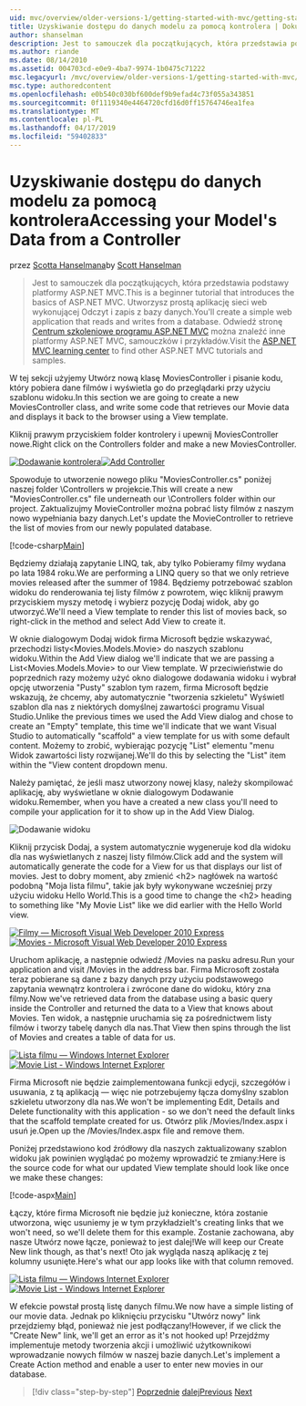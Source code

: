 ```yaml
---
uid: mvc/overview/older-versions-1/getting-started-with-mvc/getting-started-with-mvc-part5
title: Uzyskiwanie dostępu do danych modelu za pomocą kontrolera | Dokumentacja firmy Microsoft
author: shanselman
description: Jest to samouczek dla początkujących, która przedstawia podstawy platformy ASP.NET MVC. Utwórz prostą aplikację sieci web wykonującej Odczyt i zapis z bazy danych.
ms.author: riande
ms.date: 08/14/2010
ms.assetid: 004703cd-e0e9-4ba7-9974-1b0475c71222
msc.legacyurl: /mvc/overview/older-versions-1/getting-started-with-mvc/getting-started-with-mvc-part5
msc.type: authoredcontent
ms.openlocfilehash: e0b540c030bf600def9b9efad4c73f055a343851
ms.sourcegitcommit: 0f1119340e4464720cfd16d0ff15764746ea1fea
ms.translationtype: MT
ms.contentlocale: pl-PL
ms.lasthandoff: 04/17/2019
ms.locfileid: "59402833"
---
```

# <a name="accessing-your-models-data-from-a-controller"></a><span data-ttu-id="83353-104">Uzyskiwanie dostępu do danych modelu za pomocą kontrolera</span><span class="sxs-lookup"><span data-stu-id="83353-104">Accessing your Model's Data from a Controller</span></span>

<span data-ttu-id="83353-105">przez [Scotta Hanselmana](https://github.com/shanselman)</span><span class="sxs-lookup"><span data-stu-id="83353-105">by [Scott Hanselman](https://github.com/shanselman)</span></span>

> <span data-ttu-id="83353-106">Jest to samouczek dla początkujących, która przedstawia podstawy platformy ASP.NET MVC.</span><span class="sxs-lookup"><span data-stu-id="83353-106">This is a beginner tutorial that introduces the basics of ASP.NET MVC.</span></span> <span data-ttu-id="83353-107">Utworzysz prostą aplikację sieci web wykonującej Odczyt i zapis z bazy danych.</span><span class="sxs-lookup"><span data-stu-id="83353-107">You'll create a simple web application that reads and writes from a database.</span></span> <span data-ttu-id="83353-108">Odwiedź stronę [Centrum szkoleniowe programu ASP.NET MVC](../../../index.md) można znaleźć inne platformy ASP.NET MVC, samouczków i przykładów.</span><span class="sxs-lookup"><span data-stu-id="83353-108">Visit the [ASP.NET MVC learning center](../../../index.md) to find other ASP.NET MVC tutorials and samples.</span></span>


<span data-ttu-id="83353-109">W tej sekcji użyjemy Utwórz nową klasę MoviesController i pisanie kodu, który pobiera dane filmów i wyświetla go do przeglądarki przy użyciu szablonu widoku.</span><span class="sxs-lookup"><span data-stu-id="83353-109">In this section we are going to create a new MoviesController class, and write some code that retrieves our Movie data and displays it back to the browser using a View template.</span></span>

<span data-ttu-id="83353-110">Kliknij prawym przyciskiem folder kontrolery i upewnij MoviesController nowe.</span><span class="sxs-lookup"><span data-stu-id="83353-110">Right click on the Controllers folder and make a new MoviesController.</span></span>

<span data-ttu-id="83353-111">[![Dodawanie kontrolera](getting-started-with-mvc-part5/_static/image2.png)](getting-started-with-mvc-part5/_static/image1.png)</span><span class="sxs-lookup"><span data-stu-id="83353-111">[![Add Controller](getting-started-with-mvc-part5/_static/image2.png)](getting-started-with-mvc-part5/_static/image1.png)</span></span>

<span data-ttu-id="83353-112">Spowoduje to utworzenie nowego pliku "MoviesController.cs" poniżej naszej folder \Controllers w projekcie.</span><span class="sxs-lookup"><span data-stu-id="83353-112">This will create a new "MoviesController.cs" file underneath our \Controllers folder within our project.</span></span> <span data-ttu-id="83353-113">Zaktualizujmy MovieController można pobrać listy filmów z naszym nowo wypełniania bazy danych.</span><span class="sxs-lookup"><span data-stu-id="83353-113">Let's update the MovieController to retrieve the list of movies from our newly populated database.</span></span>

[!code-csharp[Main](getting-started-with-mvc-part5/samples/sample1.cs)]

<span data-ttu-id="83353-114">Będziemy działają zapytanie LINQ, tak, aby tylko Pobieramy filmy wydana po lata 1984 roku.</span><span class="sxs-lookup"><span data-stu-id="83353-114">We are performing a LINQ query so that we only retrieve movies released after the summer of 1984.</span></span> <span data-ttu-id="83353-115">Będziemy potrzebować szablon widoku do renderowania tej listy filmów z powrotem, więc kliknij prawym przyciskiem myszy metodę i wybierz pozycję Dodaj widok, aby go utworzyć.</span><span class="sxs-lookup"><span data-stu-id="83353-115">We'll need a View template to render this list of movies back, so right-click in the method and select Add View to create it.</span></span>

<span data-ttu-id="83353-116">W oknie dialogowym Dodaj widok firma Microsoft będzie wskazywać, przechodzi listy&lt;Movies.Models.Movie&gt; do naszych szablonu widoku.</span><span class="sxs-lookup"><span data-stu-id="83353-116">Within the Add View dialog we'll indicate that we are passing a List&lt;Movies.Models.Movie&gt; to our View template.</span></span> <span data-ttu-id="83353-117">W przeciwieństwie do poprzednich razy możemy użyć okno dialogowe dodawania widoku i wybrał opcję utworzenia "Pusty" szablon tym razem, firma Microsoft będzie wskazują, że chcemy, aby automatycznie "tworzenia szkieletu" Wyświetl szablon dla nas z niektórych domyślnej zawartości programu Visual Studio.</span><span class="sxs-lookup"><span data-stu-id="83353-117">Unlike the previous times we used the Add View dialog and chose to create an "Empty" template, this time we'll indicate that we want Visual Studio to automatically "scaffold" a view template for us with some default content.</span></span> <span data-ttu-id="83353-118">Możemy to zrobić, wybierając pozycję "List" elementu "menu Widok zawartości listy rozwijanej.</span><span class="sxs-lookup"><span data-stu-id="83353-118">We'll do this by selecting the "List" item within the "View content dropdown menu.</span></span>

<span data-ttu-id="83353-119">Należy pamiętać, że jeśli masz utworzony nowej klasy, należy skompilować aplikację, aby wyświetlane w oknie dialogowym Dodawanie widoku.</span><span class="sxs-lookup"><span data-stu-id="83353-119">Remember, when you have a created a new class you'll need to compile your application for it to show up in the Add View Dialog.</span></span>

![Dodawanie widoku](getting-started-with-mvc-part5/_static/image3.png)

<span data-ttu-id="83353-121">Kliknij przycisk Dodaj, a system automatycznie wygeneruje kod dla widoku dla nas wyświetlanych z naszej listy filmów.</span><span class="sxs-lookup"><span data-stu-id="83353-121">Click add and the system will automatically generate the code for a View for us that displays our list of movies.</span></span> <span data-ttu-id="83353-122">Jest to dobry moment, aby zmienić &lt;h2&gt; nagłówek na wartość podobną "Moja lista filmu", takie jak były wykonywane wcześniej przy użyciu widoku Hello World.</span><span class="sxs-lookup"><span data-stu-id="83353-122">This is a good time to change the &lt;h2&gt; heading to something like "My Movie List" like we did earlier with the Hello World view.</span></span>

<span data-ttu-id="83353-123">[![Filmy — Microsoft Visual Web Developer 2010 Express](getting-started-with-mvc-part5/_static/image5.png)](getting-started-with-mvc-part5/_static/image4.png)</span><span class="sxs-lookup"><span data-stu-id="83353-123">[![Movies - Microsoft Visual Web Developer 2010 Express](getting-started-with-mvc-part5/_static/image5.png)](getting-started-with-mvc-part5/_static/image4.png)</span></span>

<span data-ttu-id="83353-124">Uruchom aplikację, a następnie odwiedź /Movies na pasku adresu.</span><span class="sxs-lookup"><span data-stu-id="83353-124">Run your application and visit /Movies in the address bar.</span></span> <span data-ttu-id="83353-125">Firma Microsoft została teraz pobierane są dane z bazy danych przy użyciu podstawowego zapytania wewnątrz kontrolera i zwrócone dane do widoku, który zna filmy.</span><span class="sxs-lookup"><span data-stu-id="83353-125">Now we've retrieved data from the database using a basic query inside the Controller and returned the data to a View that knows about Movies.</span></span> <span data-ttu-id="83353-126">Ten widok, a następnie uruchamia się za pośrednictwem listy filmów i tworzy tabelę danych dla nas.</span><span class="sxs-lookup"><span data-stu-id="83353-126">That View then spins through the list of Movies and creates a table of data for us.</span></span>

<span data-ttu-id="83353-127">[![Lista filmu — Windows Internet Explorer](getting-started-with-mvc-part5/_static/image7.png)](getting-started-with-mvc-part5/_static/image6.png)</span><span class="sxs-lookup"><span data-stu-id="83353-127">[![Movie List - Windows Internet Explorer](getting-started-with-mvc-part5/_static/image7.png)](getting-started-with-mvc-part5/_static/image6.png)</span></span>

<span data-ttu-id="83353-128">Firma Microsoft nie będzie zaimplementowana funkcji edycji, szczegółów i usuwania, z tą aplikacją — więc nie potrzebujemy łącza domyślny szablon szkieletu utworzony dla nas.</span><span class="sxs-lookup"><span data-stu-id="83353-128">We won't be implementing Edit, Details and Delete functionality with this application - so we don't need the default links that the scaffold template created for us.</span></span> <span data-ttu-id="83353-129">Otwórz plik /Movies/Index.aspx i usuń je.</span><span class="sxs-lookup"><span data-stu-id="83353-129">Open up the /Movies/Index.aspx file and remove them.</span></span>

<span data-ttu-id="83353-130">Poniżej przedstawiono kod źródłowy dla naszych zaktualizowany szablon widoku jak powinien wyglądać po możemy wprowadzić te zmiany:</span><span class="sxs-lookup"><span data-stu-id="83353-130">Here is the source code for what our updated View template should look like once we make these changes:</span></span>

[!code-aspx[Main](getting-started-with-mvc-part5/samples/sample2.aspx)]

<span data-ttu-id="83353-131">Łączy, które firma Microsoft nie będzie już konieczne, która zostanie utworzona, więc usuniemy je w tym przykładzie</span><span class="sxs-lookup"><span data-stu-id="83353-131">It's creating links that we won't need, so we'll delete them for this example.</span></span> <span data-ttu-id="83353-132">Zostanie zachowana, aby nasze Utwórz nowe łącze, ponieważ to jest dalej!</span><span class="sxs-lookup"><span data-stu-id="83353-132">We will keep our Create New link though, as that's next!</span></span> <span data-ttu-id="83353-133">Oto jak wygląda naszą aplikację z tej kolumny usunięte.</span><span class="sxs-lookup"><span data-stu-id="83353-133">Here's what our app looks like with that column removed.</span></span>

<span data-ttu-id="83353-134">[![Lista filmu — Windows Internet Explorer](getting-started-with-mvc-part5/_static/image9.png)](getting-started-with-mvc-part5/_static/image8.png)</span><span class="sxs-lookup"><span data-stu-id="83353-134">[![Movie List - Windows Internet Explorer](getting-started-with-mvc-part5/_static/image9.png)](getting-started-with-mvc-part5/_static/image8.png)</span></span>

<span data-ttu-id="83353-135">W efekcie powstał prostą listę danych filmu.</span><span class="sxs-lookup"><span data-stu-id="83353-135">We now have a simple listing of our movie data.</span></span> <span data-ttu-id="83353-136">Jednak po kliknięciu przycisku "Utwórz nowy" link przejdziemy błąd, ponieważ nie jest podłączany!</span><span class="sxs-lookup"><span data-stu-id="83353-136">However, if we click the "Create New" link, we'll get an error as it's not hooked up!</span></span> <span data-ttu-id="83353-137">Przejdźmy implementuje metody tworzenia akcji i umożliwić użytkownikowi wprowadzanie nowych filmów w naszej bazie danych.</span><span class="sxs-lookup"><span data-stu-id="83353-137">Let's implement a Create Action method and enable a user to enter new movies in our database.</span></span>

> [!div class="step-by-step"]
> <span data-ttu-id="83353-138">[Poprzednie](getting-started-with-mvc-part4.md)
> [dalej](getting-started-with-mvc-part6.md)</span><span class="sxs-lookup"><span data-stu-id="83353-138">[Previous](getting-started-with-mvc-part4.md)
[Next](getting-started-with-mvc-part6.md)</span></span>
